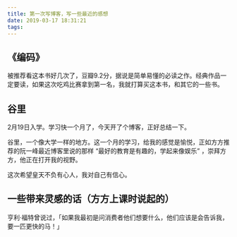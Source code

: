 ```yaml
---
title: 第一次写博客，写一些最近的感想
date: 2019-03-17 18:31:21
tags:
---
```


## 《编码》
被推荐看这本书好几次了，豆瓣9.2分，据说是简单易懂的必读之作。经典作品一定要读，如果这次吃鸡比赛拿到第一名，我就打算买这本书，和其它的一些书。

## 谷里
2月19日入学。学习快一个月了，今天开了个博客，正好总结一下。

谷里，一个像大学一样的地方。这一个月的学习，给我的感觉是愉悦，正如方方推荐的阮一峰最近博客里说的那样 “最好的教育是有趣的，学起来像娱乐” ，崇拜方方，他正在打开我的视野。

这次希望皇天不负有心人，我对自己有信心。

## 一些带来灵感的话（方方上课时说起的）
亨利·福特曾说过，「如果我最初是问消费者他们想要什么，他们应该是会告诉我，要一匹更快的马！」